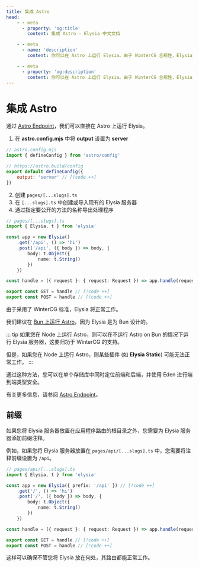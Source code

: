 ```yaml
---
title: 集成 Astro
head:
    - - meta
      - property: 'og:title'
        content: 集成 Astro - Elysia 中文文档

    - - meta
      - name: 'description'
        content: 你可以在 Astro 上运行 Elysia。由于 WinterCG 合规性，Elysia 将按预期正常工作。

    - - meta
      - property: 'og:description'
        content: 你可以在 Astro 上运行 Elysia。由于 WinterCG 合规性，Elysia 将按预期正常工作。
---
```


# 集成 Astro

通过 [Astro Endpoint](https://docs.astro.build/en/core-concepts/endpoints/)，我们可以直接在 Astro 上运行 Elysia。

1. 在 **astro.config.mjs** 中将 **output** 设置为 **server**

```javascript
// astro.config.mjs
import { defineConfig } from 'astro/config'

// https://astro.build/config
export default defineConfig({
    output: 'server' // [!code ++]
})
```

2. 创建 `pages/[...slugs].ts`
3. 在 `[...slugs].ts` 中创建或导入现有的 Elysia 服务器
4. 通过指定要公开的方法的名称导出处理程序

```typescript twoslash
// pages/[...slugs].ts
import { Elysia, t } from 'elysia'

const app = new Elysia()
    .get('/api', () => 'hi')
    .post('/api', ({ body }) => body, {
        body: t.Object({
            name: t.String()
        })
    })

const handle = ({ request }: { request: Request }) => app.handle(request) // [!code ++]

export const GET = handle // [!code ++]
export const POST = handle // [!code ++]
```

由于采用了 WinterCG 标准，Elysia 将正常工作。

我们建议在 [Bun 上运行 Astro](https://docs.astro.build/en/recipes/bun)，因为 Elysia 是为 Bun 设计的。

::: tip
如果您在 Node 上运行 Astro，则可以在不运行 Astro on Bun 的情况下运行 Elysia 服务器，这要归功于 WinterCG 的支持。

但是，如果您在 Node 上运行 Astro，则某些插件 (如 **Elysia Static**) 可能无法正常工作。
:::

通过这种方法，您可以在单个存储库中同时定位前端和后端，并使用 Eden 进行端到端类型安全。

有关更多信息，请参阅 [Astro Endpoint](https://docs.astro.build/en/core-concepts/endpoints/)。

## 前缀

如果您将 Elysia 服务器放置在应用程序路由的根目录之外，您需要为 Elysia 服务器添加前缀注释。

例如，如果您将 Elysia 服务器放置在 `pages/api/[...slugs].ts` 中，您需要将注释前缀设置为 `/api`。

```typescript twoslash
// pages/api/[...slugs].ts
import { Elysia, t } from 'elysia'

const app = new Elysia({ prefix: '/api' }) // [!code ++]
    .get('/', () => 'hi')
    .post('/', ({ body }) => body, {
        body: t.Object({
            name: t.String()
        })
    })

const handle = ({ request }: { request: Request }) => app.handle(request) // [!code ++]

export const GET = handle // [!code ++]
export const POST = handle // [!code ++]
```

这样可以确保不管您将 Elysia 放在何处，其路由都能正常工作。
